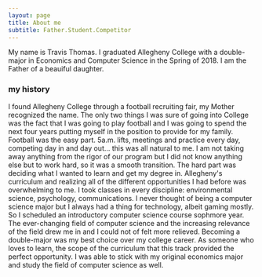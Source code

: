 ```yaml
---
layout: page
title: About me
subtitle: Father.Student.Competitor
---
```


My name is Travis Thomas. I graduated Allegheny College with a double-major in Economics and Computer Science in the Spring of 2018. I am the Father of a beauiful daughter.


### my history

I found Allegheny College through a football recruiting fair, my Mother recognized the name. The only two things I was sure of going into College was the fact that I was going to play football and I was going to spend the next four years putting myself in the position to provide for my family. Football was the easy part. 5a.m. lifts, meetings and practice every day, competing day in and day out... this was all natural to me. I am not taking away anything from the rigor of our program but I did not know anything else but to work hard, so it was a smooth transition.
  The hard part was deciding what I wanted to learn and get my degree in. Allegheny's curriculum and realizing all of the different opportunities I had before was overwhelming to me. I took classes in every discipline: environmental science, psychology, communications. I never thought of being a computer science major but I always had a thing for technology, albeit gaming mostly. So I scheduled an introductory computer science course sophmore year. The ever-changing field of computer science and the increasing relevance of the field drew me in and I could not of felt more relieved. Becoming a double-major was my best choice over my college career. As someone who loves to learn, the scope of the curriculum that this track provided the perfect opportunity. I was able to stick with my original economics major and study the field of computer science as well. 
